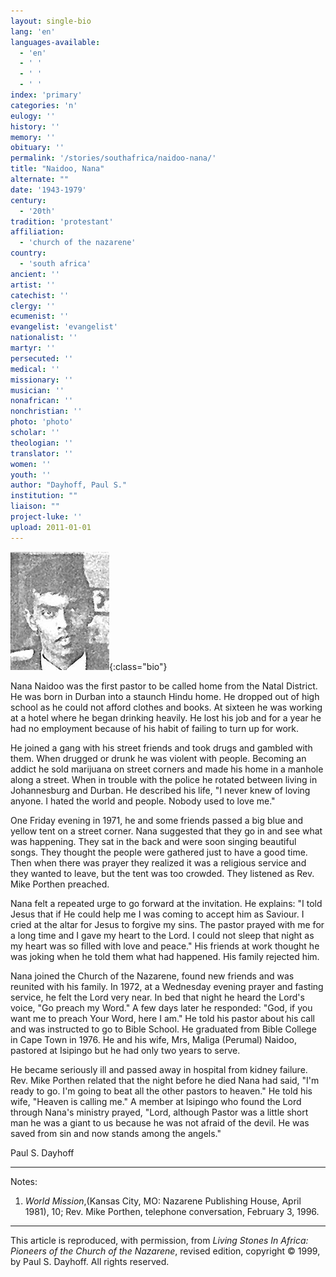 ```yaml
---
layout: single-bio
lang: 'en'
languages-available:
  - 'en'
  - ' '
  - ' '
  - ' '
index: 'primary'
categories: 'n'
eulogy: ''
history: ''
memory: ''
obituary: ''
permalink: '/stories/southafrica/naidoo-nana/'
title: "Naidoo, Nana"
alternate: ""
date: '1943-1979'
century:
  - '20th'
tradition: 'protestant'
affiliation:
  - 'church of the nazarene'
country:
  - 'south africa'
ancient: ''
artist: ''
catechist: ''
clergy: ''
ecumenist: ''
evangelist: 'evangelist'
nationalist: ''
martyr: ''
persecuted: ''
medical: ''
missionary: ''
musician: ''
nonafrican: ''
nonchristian: ''
photo: 'photo'
scholar: ''
theologian: ''
translator: ''
women: ''
youth: ''
author: "Dayhoff, Paul S."
institution: ""
liaison: ""
project-luke: ''
upload: 2011-01-01
---
```


![Nana Naidoo](/images/bio-pics/southafrica/naidoo-nana/naidoo_nana.jpg){:class="bio"}

Nana Naidoo was the first pastor to be called home from the Natal District.  He was born in Durban into a staunch Hindu home.  He dropped out of high school as he could not afford clothes and books.  At sixteen he was working at a hotel where he began drinking heavily.  He lost his job and for a year he had no employment because of his habit of failing to turn up for work.

He joined a gang with his street friends and took drugs and gambled with them.  When drugged or drunk he was violent with people.  Becoming an addict he sold marijuana on street corners and made his home in a manhole along a street.  When in trouble with the police he rotated between living in Johannesburg and Durban.  He described his life, "I never knew of loving anyone.  I hated the world and people.  Nobody used to love me."

One Friday evening in 1971, he and some friends passed a big blue and yellow tent on a street corner.  Nana suggested that they go in and see what was happening.  They sat in the back and were soon singing beautiful songs.  They thought the people were gathered just to have a good time.  Then when there was prayer they realized it was a religious service and they wanted to leave, but the tent was too crowded.  They listened as Rev. Mike Porthen preached.

Nana felt a repeated urge to go forward at the invitation.  He explains:  "I told Jesus that if He could help me I was coming to accept him as Saviour.  I cried at the altar for Jesus to forgive my sins.  The pastor prayed with me for a long time and I gave my heart to the Lord.  I could not sleep that night as my heart was so filled with love and peace."  His friends at work thought he was joking when he told them what had happened. His family rejected him.

Nana joined the Church of the Nazarene, found new friends and was reunited with his family.   In 1972, at a Wednesday evening prayer and fasting service, he felt the Lord very near.  In bed that night he heard the Lord's voice, "Go preach my Word."  A few days later he responded: "God, if you want me to preach Your Word, here I am."  He told his pastor about his call and was instructed to go to Bible School. He graduated from Bible College in Cape Town in 1976.  He and his wife, Mrs, Maliga (Perumal) Naidoo, pastored at Isipingo but he had only two years to serve.

He became seriously ill and passed away in hospital from kidney failure.  Rev. Mike Porthen related that the night before he died Nana had said, "I'm ready to go.  I'm going to beat all the other pastors to heaven."  He told his wife, "Heaven is calling me."  A member at Isipingo who found the Lord through Nana's ministry prayed, "Lord, although Pastor was a little short man he was a giant to us because he was not afraid of the devil.  He was saved from sin and now stands among the angels."

Paul S. Dayhoff

---

Notes:

1. *World Mission*,(Kansas City, MO: Nazarene Publishing House, April 1981), 10;  Rev. Mike Porthen, telephone conversation, February 3, 1996.

---

This article is reproduced, with permission, from *Living Stones In Africa: Pioneers of the Church of the Nazarene*, revised edition, copyright &copy; 1999, by Paul S. Dayhoff.  All rights reserved.
